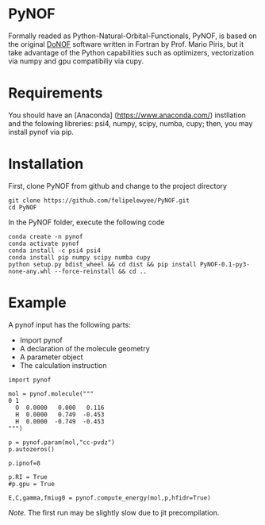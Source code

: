 # PyNOF

Formally readed as Python-Natural-Orbital-Functionals, PyNOF, is based on the original [DoNOF](https://github.com/DoNOF/DoNOFsw/) software written in Fortran by Prof. Mario Piris, but it take advantage of the Python capabilities such as optimizers, vectorization via numpy and gpu compatibiliy via cupy.

# Requirements

You should have an [Anaconda] (https://www.anaconda.com/) instllation and the folowing libreries: psi4, numpy, scipy, numba, cupy; then, you may install pynof via pip.

# Installation

First, clone PyNOF from github and change to the project directory
~~~
git clone https://github.com/felipelewyee/PyNOF.git
cd PyNOF
~~~

In the PyNOF folder, execute the following code
~~~
conda create -n pynof
conda activate pynof
conda install -c psi4 psi4
conda install pip numpy scipy numba cupy
python setup.py bdist_wheel && cd dist && pip install PyNOF-0.1-py3-none-any.whl --force-reinstall && cd ..
~~~

# Example

A pynof input has the following parts:
- Import pynof
- A declaration of the molecule geometry
- A parameter object
- The calculation instruction

~~~
import pynof

mol = pynof.molecule("""
0 1
  O  0.0000   0.000   0.116
  H  0.0000   0.749  -0.453
  H  0.0000  -0.749  -0.453
""")

p = pynof.param(mol,"cc-pvdz")
p.autozeros()

p.ipnof=8

p.RI = True
#p.gpu = True

E,C,gamma,fmiug0 = pynof.compute_energy(mol,p,hfidr=True)
~~~

*Note.* The first run may be slightly slow due to jit precompilation.

